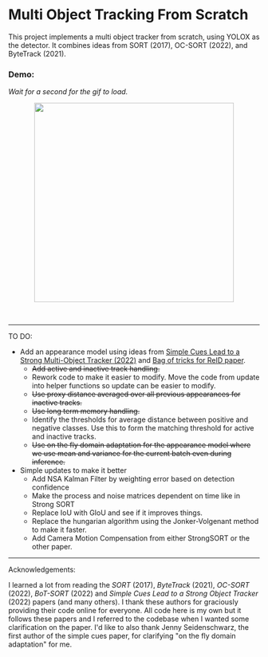 # Multi Object Tracking From Scratch

This project implements a multi object tracker from scratch, using YOLOX as the detector. It combines ideas from SORT (2017), OC-SORT (2022), and ByteTrack (2021). 

### Demo:

_Wait for a second for the gif to load._

<div align="center">
<p>
<img src="img/MOT_test.gif" width="400"/> 
</p>
<br>
<div>

</div>

</div>

-----------------------------------------------------------------------------------------------------------------


TO DO:

* Add an appearance model using ideas from [Simple Cues Lead to a Strong Multi-Object Tracker (2022)](https://arxiv.org/pdf/2206.04656.pdf) and [Bag of tricks for ReID paper](https://arxiv.org/pdf/1903.07071.pdf). 
  * ~~Add active and inactive track handling.~~
  * Rework code to make it easier to modify. Move the code from update into helper functions so update can be easier to modify.
  * ~~Use proxy distance averaged over all previous appearances for inactive tracks.~~
  * ~~Use long term memory handling.~~
  * Identify the thresholds for average distance between positive and negative classes. Use this to form the matching threshold for active and inactive tracks.
  * ~~Use on the fly domain adaptation for the appearance model where we use mean and variance for the current batch even during inference.~~
* Simple updates to make it better
  * Add NSA Kalman Filter by weighting error based on detection confidence
  * Make the process and noise matrices dependent on time like in Strong SORT
  * Replace IoU with GIoU and see if it improves things.
  * Replace the hungarian algorithm using the Jonker-Volgenant method to make it faster.
  * Add Camera Motion Compensation from either StrongSORT or the other paper.



----------------------------------------------------------------------------------------------------------------


Acknowledgements:

I learned a lot from reading the *SORT* (2017), *ByteTrack* (2021), *OC-SORT* (2022), *BoT-SORT* (2022) and *Simple Cues Lead to a Strong Object Tracker* (2022) papers (and many others). I thank these authors for graciously providing their code online for everyone. All code here is my own but it follows these papers and I referred to the codebase when I wanted some clarification on the paper. I'd like to also thank Jenny Seidenschwarz, the first author of the simple cues paper, for clarifying "on the fly domain adaptation" for me.
  
